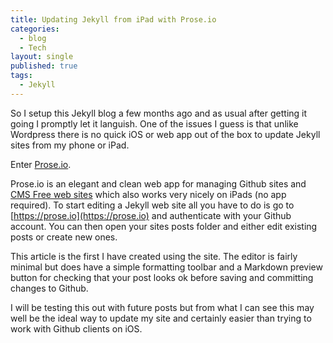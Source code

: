 ```yaml
---
title: Updating Jekyll from iPad with Prose.io
categories:
  - blog
  - Tech
layout: single
published: true
tags:
  - Jekyll
---
```

So I setup this Jekyll blog a few months ago and as usual after getting it going I promptly let it languish. One of the issues I guess is that unlike Wordpress there is no quick iOS or web app out of the box to update Jekyll sites from my phone or iPad.

Enter [Prose.io](https://prosie.io).

Prose.io is an elegant and clean web app for managing Github sites and [CMS Free web sites](https://medium.com/devseed/how-we-build-cms-free-websites-d7e19d94a0ff) which also works very nicely on iPads (no app required). To start editing a Jekyll web site all you have to do is go to [https://prose.io](https://prose.io) and authenticate with your Github account. You can then open your sites posts folder and either edit existing posts or create new ones.

This article is the first I have created using the site. The editor is fairly minimal but does have a simple formatting toolbar and a Markdown preview button for checking that your post looks ok before saving and committing changes to Github.

I will be testing this out with future posts but from what I can see this may well be the ideal way to update my site and certainly easier than trying to work with Github clients on iOS.
